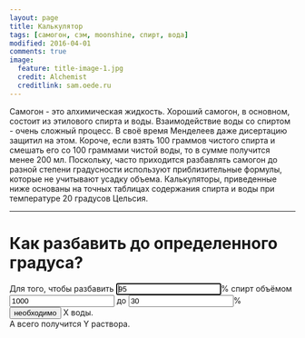 ```yaml
---
layout: page
title: Калькулятор
tags: [самогон, сэм, moonshine, спирт, вода]
modified: 2016-04-01
comments: true
image:
  feature: title-image-1.jpg
  credit: Alchemist
  creditlink: sam.oede.ru
---
```


Самогон - это алхимическая жидкость. Хороший самогон, в основном, состоит из этилового спирта и воды. Взаимодействие воды со спиртом - очень сложный процесс. В своё время Менделеев даже дисертацию защитил на этом. Короче, если взять 100 граммов чистого спирта и смешать его со 100 граммами чистой воды, то в сумме получится менее 200 мл. Поскольку, часто приходится разбавлять самогон до разной степени градусности используют приблизительные формулы, которые не учитывают усадку объема. Калькуляторы, приведенные ниже основаны на точных таблицах содержания спирта и воды при температуре 20 градусов Цельсия.

---

# Как разбавить до определенного градуса? #

<form id="calc-form" name="calc-form" method="post">
    <input type="hidden" id="calc-op" value="1" />
  Для того, чтобы разбавить <span style="white-space:nowrap;"><input id="srcPrc" class="calc" type="text" name="srcPrc" value="95" required autofocus />% спирт</span> объёмом <input id="srcVol"  class="calc" type="text" name="srcVol" value="1000" required /> до <span style="white-space:nowrap;"><input id="dstPrc" class="calc" type="text" name="dstPrc" value="30" required />%</span><br />
<input type="button" id="calc-submit" value="необходимо" name="submit" /> <span id="watVol">X</span> воды.<br /> А всего получится <span id="dstVol">Y</span> раствора.<br />
</form>


